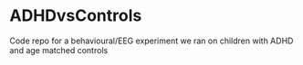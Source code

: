 # ADHDvsControls
Code repo for a behavioural/EEG experiment we ran on children with ADHD and age matched controls 
